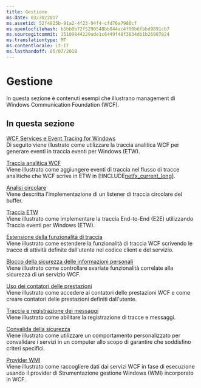 ```yaml
---
title: Gestione
ms.date: 03/30/2017
ms.assetid: 52f4825b-91a2-4f23-94f4-cfd76a7980cf
ms.openlocfilehash: b5bb0b72f5290548bb844ac4f00b6fbbd9891cb7
ms.sourcegitcommit: 15109844229ade1c6449f48f3834db1b26907824
ms.translationtype: MT
ms.contentlocale: it-IT
ms.lasthandoff: 05/07/2018
---
```

# <a name="management"></a>Gestione
In questa sezione è contenuti esempi che illustrano management di Windows Communication Foundation (WCF).  
  
## <a name="in-this-section"></a>In questa sezione  
 [WCF Services e Event Tracing for Windows](../../../../docs/framework/wcf/samples/wcf-services-and-event-tracing-for-windows.md)  
 Di seguito viene illustrato come utilizzare la traccia analitica WCF per generare eventi in traccia eventi per Windows (ETW).  
  
 [Traccia analitica WCF](../../../../docs/framework/wcf/samples/wcf-analytic-tracing.md)  
 Viene illustrato come aggiungere eventi di traccia nel flusso di tracce analitiche che WCF scrive in ETW in [!INCLUDE[netfx_current_long](../../../../includes/netfx-current-long-md.md)].  
  
 [Analisi circolare](../../../../docs/framework/wcf/samples/circular-tracing.md)  
 Viene descritta l'implementazione di un listener di traccia circolare del buffer.  
  
 [Traccia ETW](../../../../docs/framework/wcf/samples/etw-tracing.md)  
 Viene illustrato come implementare la traccia End-to-End (E2E) utilizzando Traccia eventi per Windows (ETW).  
  
 [Estensione della funzionalità di traccia](../../../../docs/framework/wcf/samples/extending-tracing.md)  
 Viene illustrato come estendere la funzionalità di traccia WCF scrivendo le tracce di attività definite dall'utente nel codice client e del servizio.  
  
 [Blocco della sicurezza delle informazioni personali](../../../../docs/framework/wcf/samples/pii-security-lockdown.md)  
 Viene illustrato come controllare svariate funzionalità correlate alla sicurezza di un servizio WCF.  
  
 [Uso dei contatori delle prestazioni](../../../../docs/framework/wcf/samples/using-performance-counters.md)  
 Viene illustrato come accedere ai contatori delle prestazioni WCF e come creare contatori delle prestazioni definiti dall'utente.  
  
 [Traccia e registrazione dei messaggi](../../../../docs/framework/wcf/samples/tracing-and-message-logging.md)  
 Viene illustrato come abilitare la registrazione di tracce e messaggi.  
  
 [Convalida della sicurezza](../../../../docs/framework/wcf/samples/security-validation.md)  
 Viene illustrato come utilizzare un comportamento personalizzato per convalidare i servizi in un computer allo scopo di garantire che soddisfino criteri specifici.  
  
 [Provider WMI](../../../../docs/framework/wcf/samples/wmi-provider.md)  
 Viene illustrato come raccogliere dati dai servizi WCF in fase di esecuzione usando il provider di Strumentazione gestione Windows (WMI) incorporato in WCF.
